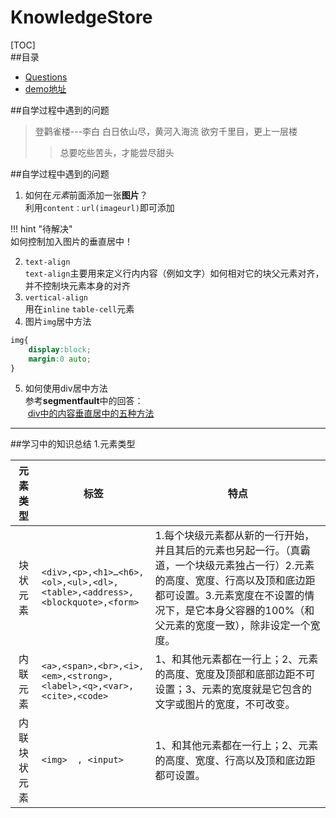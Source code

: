# KnowledgeStore

[TOC]  
##目录
  * [Questions](遇到的问题)
  * [demo地址](demo地址)

##自学过程中遇到的问题                         
>登鹳雀楼---李白
>白日依山尽，黄河入海流
>欲穷千里目，更上一层楼
>>总要吃些苦头，才能尝尽甜头

##自学过程中遇到的问题
1. 如何在*元素*前面添加一张**图片**？  
利用`content：url(imageurl)`即可添加  

!!! hint "待解决"  
        如何控制加入图片的垂直居中！

2. `text-align`  
  `text-align`主要用来定义行内内容（例如文字）如何相对它的块父元素对齐，并不控制块元素本身的对齐  
3. `vertical-align`  
用在`inline`      `table-cell`元素  
4. 图片`img`居中方法  
```css
img{
    display:block;  
    margin:0 auto;
}
```
5. 如何使用div居中方法  
  参考**segmentfault**中的回答：  
  [div中的内容垂直居中的五种方法](https://segmentfault.com/a/1190000003745881)
----------------------------------------
##学习中的知识总结
1.元素类型  

|       元素类型 | 标签       | 特点|
|:-----------: | ---------- | ---------|
| 块状元素   | ```<div>,<p>,<h1>…<h6>,<ol>,<ul>,<dl>,<table>,<address>,<blockquote>,<form>```     | 1.每个块级元素都从新的一行开始，并且其后的元素也另起一行。（真霸道，一个块级元素独占一行）2.元素的高度、宽度、行高以及顶和底边距都可设置。3.元素宽度在不设置的情况下，是它本身父容器的100%（和父元素的宽度一致），除非设定一个宽度。|
|内联元素    | ```<a>,<span>,<br>,<i>,<em>,<strong>,<label>,<q>,<var>,<cite>,<code>```                  | 1、和其他元素都在一行上；2、元素的高度、宽度及顶部和底部边距不可设置；3、元素的宽度就是它包含的文字或图片的宽度，不可改变。
|内联块状元素| ```<img>  , <input>``` | 1、和其他元素都在一行上；2、元素的高度、宽度、行高以及顶和底边距都可设置。|









